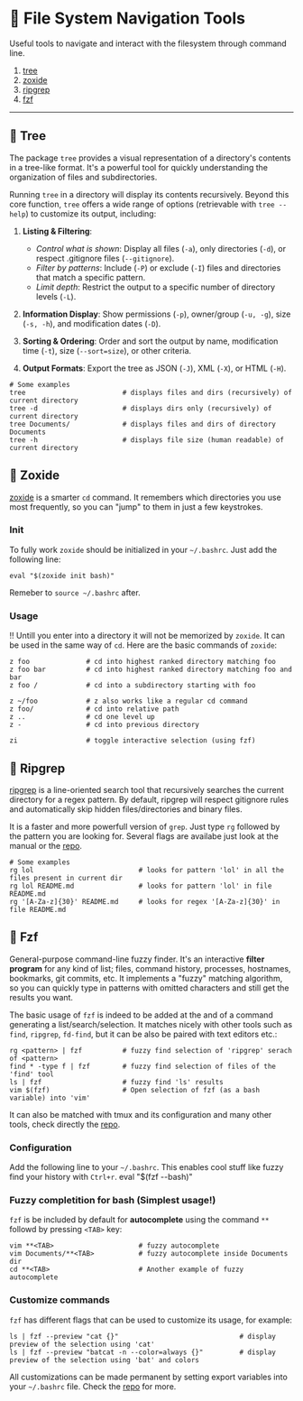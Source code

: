 # :rocket: File System Navigation Tools
Useful tools to navigate and interact with the filesystem through command line.

1. [tree](#deciduous_tree-tree)
2. [zoxide](#rabbit-zoxide)
3. [ripgrep](#crystal_ball-ripgrep)
4. [fzf](#mag_right-fzf)

---

## :deciduous_tree: Tree
The package `tree` provides a visual representation of a directory's contents in a tree-like format.
It's a powerful tool for quickly understanding the organization of files and subdirectories.

Running `tree` in a directory will display its contents recursively. Beyond this core function, `tree` offers a wide range of options (retrievable with `tree --help`) to customize its output, including:

1. **Listing & Filtering**:

    * *Control what is shown*: Display all files (`-a`), only directories (`-d`), or respect .gitignore files (`--gitignore`).
    * *Filter by patterns*: Include (`-P`) or exclude (`-I`) files and directories that match a specific pattern.
    * *Limit depth*: Restrict the output to a specific number of directory levels (`-L`).

2. **Information Display**: Show permissions (`-p`), owner/group (`-u, -g`), size (`-s, -h`), and modification dates (`-D`).

3. **Sorting & Ordering**: Order and sort the output by name, modification time (`-t`), size (`--sort=size`), or other criteria.

4. **Output Formats**: Export the tree as JSON (`-J`), XML (`-X`), or HTML (`-H`).

```shell
# Some examples
tree                        # displays files and dirs (recursively) of current directory
tree -d                     # displays dirs only (recursively) of current directory
tree Documents/             # displays files and dirs of directory Documents
tree -h                     # displays file size (human readable) of current directory
```


## :rabbit: Zoxide
[zoxide](https://github.com/ajeetdsouza/zoxide.git) is a smarter `cd` command. It remembers which directories you use most frequently, so you can "jump" to them in just a few keystrokes.

### Init
To fully work `zoxide` should be initialized in your `~/.bashrc`. Just add the following line:

```shell
eval "$(zoxide init bash)"
```

Remeber to `source ~/.bashrc` after.

### Usage
:bangbang: Untill you enter into a directory it will not be memorized by `zoxide`.
It can be used in the same way of `cd`.
Here are the basic commands of `zoxide`:

```shell
z foo              # cd into highest ranked directory matching foo
z foo bar          # cd into highest ranked directory matching foo and bar
z foo /            # cd into a subdirectory starting with foo

z ~/foo            # z also works like a regular cd command
z foo/             # cd into relative path
z ..               # cd one level up
z -                # cd into previous directory

zi                 # toggle interactive selection (using fzf)
```

## :crystal_ball: Ripgrep
[ripgrep](https://github.com/BurntSushi/ripgrep.git) is a line-oriented search tool that recursively searches the current directory for a regex pattern.
By default, ripgrep will respect gitignore rules and automatically skip hidden files/directories and binary files.

It is a faster and more powerfull version of `grep`. Just type `rg` followed by the pattern you are looking for. Several flags are availabe just look at the manual or the [repo](https://github.com/BurntSushi/ripgrep.git).

```shell
# Some examples
rg lol                          # looks for pattern 'lol' in all the files present in current dir
rg lol README.md                # looks for pattern 'lol' in file README.md
rg '[A-Za-z]{30}' README.md     # looks for regex '[A-Za-z]{30}' in file README.md

```
## :mag_right: Fzf
General-purpose command-line fuzzy finder. It's an interactive **filter program** for any kind of list; files, command history, processes, hostnames, bookmarks, git commits, etc.
It implements a "fuzzy" matching algorithm, so you can quickly type in patterns with omitted characters and still get the results you want.

The basic usage of `fzf` is indeed to be added at the and of a command generating a list/search/selection. It matches nicely with other tools such as `find`, `ripgrep`, `fd-find`, but it can be also be paired with text editors etc.:

```shell
rg <pattern> | fzf          # fuzzy find selection of 'ripgrep' serach of <pattern>
find * -type f | fzf        # fuzzy find selection of files of the 'find' tool
ls | fzf                    # fuzzy find 'ls' results
vim $(fzf)                  # Open selection of fzf (as a bash variable) into 'vim'
```

It can also be matched with tmux and its configuration and many other tools, check directly the [repo](https://github.com/junegunn/fzf.git).

### Configuration
Add the following line to your `~/.bashrc`. This enables cool stuff like fuzzy find your history with `Ctrl+r`.
eval "$(fzf --bash)"

### Fuzzy completition for bash (Simplest usage!)
`fzf` is be included by default for **autocomplete** using the command `**` followd by pressing `<TAB>` key:

```shell
vim **<TAB>                     # fuzzy autocomplete
vim Documents/**<TAB>           # fuzzy autocomplete inside Documents dir
cd **<TAB>                      # Another example of fuzzy autocomplete
```

### Customize commands
`fzf` has different flags that can be used to customize its usage, for example:

```shell
ls | fzf --preview "cat {}"                              # display preview of the selection using 'cat'
ls | fzf --preview "batcat -n --color=always {}"         # display preview of the selection using 'bat' and colors
```

All customizations can be made permanent by setting export variables into your `~/.bashrc` file. Check the [repo](https://github.com/junegunn/fzf.git) for more.

